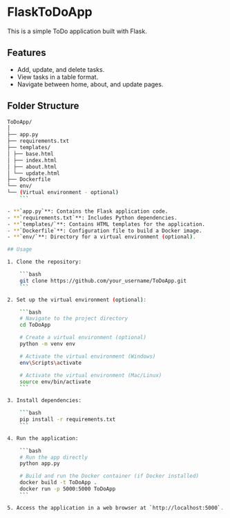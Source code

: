 # FlaskToDoApp

This is a simple ToDo application built with Flask.

## Features

- Add, update, and delete tasks.
- View tasks in a table format.
- Navigate between home, about, and update pages.

## Folder Structure
```bash
ToDoApp/
│
├── app.py
├── requirements.txt
├── templates/
│ ├── base.html
│ ├── index.html
│ ├── about.html
│ └── update.html
├── Dockerfile
└── env/
└── (Virtual environment - optional)
    ```

- **`app.py`**: Contains the Flask application code.
- **`requirements.txt`**: Includes Python dependencies.
- **`templates/`**: Contains HTML templates for the application.
- **`Dockerfile`**: Configuration file to build a Docker image.
- **`env/`**: Directory for a virtual environment (optional).

## Usage

1. Clone the repository:

    ```bash
    git clone https://github.com/your_username/ToDoApp.git
    ```

2. Set up the virtual environment (optional):

    ```bash
    # Navigate to the project directory
    cd ToDoApp

    # Create a virtual environment (optional)
    python -m venv env

    # Activate the virtual environment (Windows)
    env\Scripts\activate

    # Activate the virtual environment (Mac/Linux)
    source env/bin/activate
    ```

3. Install dependencies:

    ```bash
    pip install -r requirements.txt
    ```

4. Run the application:

    ```bash
    # Run the app directly
    python app.py

    # Build and run the Docker container (if Docker installed)
    docker build -t ToDoApp .
    docker run -p 5000:5000 ToDoApp
    ```

5. Access the application in a web browser at `http://localhost:5000`.
